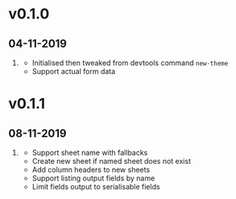 # v0.1.0
##  04-11-2019

1. [](#new)
    * Initialised then tweaked from devtools command `new-theme`
    * Support actual form data

# v0.1.1
##  08-11-2019

1. [](#new)
    * Support sheet name with fallbacks
    * Create new sheet if named sheet does not exist
    * Add column headers to new sheets
    * Support listing output fields by name
    * Limit fields output to serialisable fields

